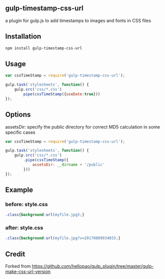 ## gulp-timestamp-css-url

a plugin for gulp.js to add timestamps to images and fonts in CSS files


## Installation

```bash
npm install gulp-timestamp-css-url
```

## Usage

```js
var cssTimeStamp = require('gulp-timestamp-css-url');

gulp.task('stylesheets', function() {
    gulp.src('css/*.css')
        pipe(cssTimeStamp({useDate:true}))
});
```

## Options

assetsDir: specify the public directory for correct MD5 calculation in some specific cases

```js
var cssTimeStamp = require('gulp-timestamp-css-url');

gulp.task('stylesheets', function() {
    gulp.src('css/*.css')
        .pipe(cssTimeStamp({
            assetsDir: __dirname + '/public'
        }))
});
```

## Example

### before: style.css

```css
.class{background:url(myfile.jpg);}    
```

### after: style.css

```css
.class{background:url(myfile.jpg?v=2017080993403);}

```

## Credit

Forked from https://github.com/hellopao/gulp_plugin/tree/master/gulp-make-css-url-version


